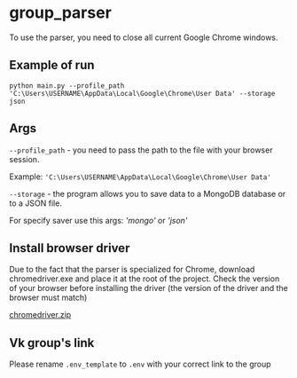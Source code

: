 # group_parser
To use the parser, you need to close all current Google Chrome windows.

## Example of run

```python main.py --profile_path 'C:\Users\USERNAME\AppData\Local\Google\Chrome\User Data' --storage json```


## Args
```--profile_path``` - you need to pass the path to the file with your browser session.

Example: ```'C:\Users\USERNAME\AppData\Local\Google\Chrome\User Data'```

```--storage``` - the program allows you to save data to a MongoDB database or to a JSON file.

For specify saver use this args: *'mongo'* or *'json'*

## Install browser driver
Due to the fact that the parser is specialized for Chrome, download chromedriver.exe and place it at the root of the project.
Check the version of your browser before installing the driver (the version of the driver and the browser must match)

[chromedriver.zip](https://chromedriver.storage.googleapis.com/index.html)

## Vk group's link

Please rename ```.env_template``` to ```.env``` with your correct link to the group
